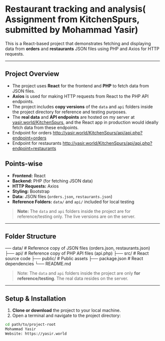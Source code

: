 # Restaurant tracking and analysis( Assignment from KitchenSpurs, submitted by Mohammad Yasir)

This is a React-based project that demonstrates fetching and displaying data from **orders** and **restaurants** JSON files using PHP and Axios for HTTP requests.

---

## Project Overview

- The project uses **React** for the frontend and **PHP** to fetch data from JSON files.
- **Axios** is used for making HTTP requests from React to the PHP API endpoints.
- The project includes **copy versions** of the `data` and `api` folders inside the project directory for reference and testing purposes.
- The **real data** and **API endpoints** are hosted on my server at [yasir.world/KitchenSpurs](https://yasir.world/KitchenSpurs), and the React app in production would ideally fetch data from these endpoints.
- Endpoint for orders http://yasir.world/KitchenSpurs/api/api.php?endpoint=orders
- Endpoint for restaurants http://yasir.world/KitchenSpurs/api/api.php?endpoint=restaurants

## Points-wise

- **Frontend:** React  
- **Backend:** PHP (for fetching JSON data)  
- **HTTP Requests:** Axios  
- **Styling:** Bootstrap  
- **Data:** JSON files (`orders.json`, `restaurants.json`)  
- **Reference Folders:** `data/` and `api/` included for local testing  


> **Note:** The `data` and `api` folders inside the project are for reference/testing only. The live versions are on the server.


---

## Folder Structure

── data/ # Reference copy of JSON files (orders.json, restaurants.json)
├── api/ # Reference copy of PHP API files (api.php)
├── src/ # React source code
├── public/ # Public assets
├── package.json # React dependencies
└── README.md


> Note: The `data` and `api` folders inside the project are only **for reference/testing**. The real data resides on the server.

---

## Setup & Installation

1. **Clone or download** the project to your local machine.
2. Open a terminal and navigate to the project directory:

```bash
cd path/to/project-root
Mohammad Yasir
Website: https://yasir.world

